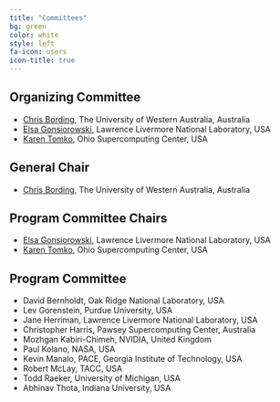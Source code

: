 ```yaml
---
title: "Committees"
bg: green
color: white
style: left
fa-icon: users
icon-title: true
---
```


## Organizing Committee

* [Chris Bording](https://www.uwa.edu.au), The University of Western Australia, Australia
* [Elsa Gonsiorowski](https://computation.llnl.gov/about/our-people/highlights/elsa-gonsiorowski), Lawrence Livermore National Laboratory, USA
* [Karen Tomko](https://www.osc.edu/staff/karen-tomko), Ohio Supercomputing Center, USA

## General Chair

* [Chris Bording](https://www.uwa.edu.au), The University of Western Australia, Australia

## Program Committee Chairs

* [Elsa Gonsiorowski](https://computation.llnl.gov/about/our-people/highlights/elsa-gonsiorowski), Lawrence Livermore National Laboratory, USA
* [Karen Tomko](https://www.osc.edu/staff/karen-tomko), Ohio Supercomputing Center, USA

## Program Committee

* David Bernholdt, Oak Ridge National Laboratory, USA
* Lev Gorenstein, Purdue University, USA
* Jane Herriman, Lawrence Livermore National Laboratory, USA
* Christopher Harris, Pawsey Supercomputing Center, Australia
* Mozhgan Kabiri-Chimeh, NVIDIA, United Kingdom
* Paul Kolano, NASA, USA
* Kevin Manalo, PACE, Georgia Institute of Technology, USA
* Robert McLay, TACC, USA 
* Todd Raeker, University of Michigan, USA
* Abhinav Thota, Indiana University, USA
<!-- these 3 have not accepted yet -->
<!-- * Daniel Ahlin, PDC Center for High Performance Computing, Sweden -->
<!-- * Fabrice Cantos, NIWA, National Institute of Water and Atmospheric Research, New Zealand -->
<!-- * Eric Engquist, Rice University, USA -->

